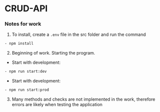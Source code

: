 # CRUD-API

### Notes for work ###
1. To install, create a `.env` file in the src folder and run the command
 ```bash
- npm install
```

2.  Beginning of work.
Starting the program.
- Start with development:
 ```bash
- npm run start:dev
```
- Start with development:
 ```bash
- npm run start:prod
```

3. Many methods and checks are not implemented in the work, therefore errors are likely when testing the application